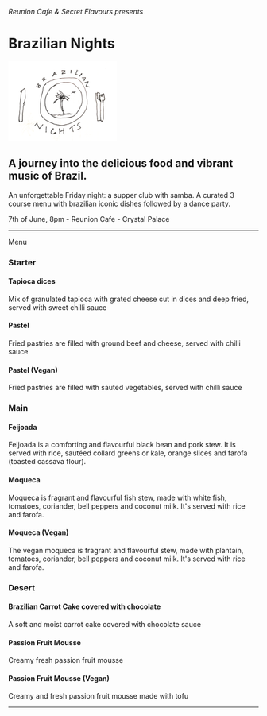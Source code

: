 _Reunion Cafe & Secret Flavours presents_

# Brazilian Nights

![image](/assets/images/brazilian_nights.png)


## A journey into the delicious food and vibrant music of Brazil.

An unforgettable Friday night: a supper club with samba. A curated 3 course menu with brazilian iconic dishes followed by a dance party.  

 
7th of June, 8pm - Reunion Cafe - Crystal Palace   

************************
Menu

### Starter

#### Tapioca dices
Mix of granulated tapioca with grated cheese cut in dices and deep fried, served with sweet chilli sauce

#### Pastel
Fried pastries are filled with ground beef and cheese, served with chilli sauce

#### Pastel (Vegan)
Fried pastries are filled with sauted vegetables, served with chilli sauce


### Main

#### Feijoada
Feijoada is a comforting and flavourful black bean and pork stew. It is served with rice, sautéed collard greens or kale, orange slices and farofa (toasted cassava flour).

#### Moqueca 
Moqueca is fragrant and flavourful fish stew, made with white fish, tomatoes, coriander, bell peppers and coconut milk. It's served with rice and farofa.

#### Moqueca (Vegan) 
The vegan moqueca is fragrant and flavourful stew, made with plantain, tomatoes, coriander, bell peppers and coconut milk. It's served with rice and farofa.

### Desert

#### Brazilian Carrot Cake covered with chocolate
A soft and moist carrot cake covered with chocolate sauce

#### Passion Fruit Mousse
Creamy fresh passion fruit mousse

#### Passion Fruit Mousse (Vegan)
Creamy and fresh passion fruit mousse made with tofu

*************************

